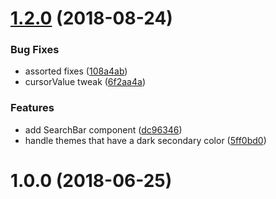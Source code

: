 # [1.2.0](https://github.com/netguru/Merck-React/compare/v1.1.0...v1.2.0) (2018-08-24)


### Bug Fixes

* assorted fixes ([108a4ab](https://github.com/netguru/Merck-React/commit/108a4ab))
* cursorValue tweak ([6f2aa4a](https://github.com/netguru/Merck-React/commit/6f2aa4a))


### Features

* add SearchBar component ([dc96346](https://github.com/netguru/Merck-React/commit/dc96346))
* handle themes that have a dark secondary color ([5ff0bd0](https://github.com/netguru/Merck-React/commit/5ff0bd0))

<a name="1.0.0"></a>
# 1.0.0 (2018-06-25)
